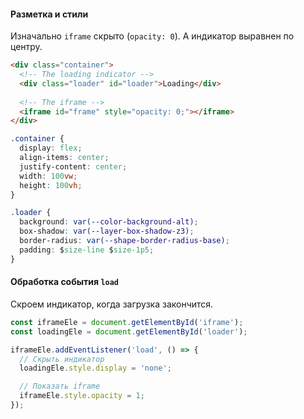 #### Разметка и стили

Изначально `iframe` скрыто (`opacity: 0`). А индикатор выравнен по центру.

```html
<div class="container">
  <!-- The loading indicator -->
  <div class="loader" id="loader">Loading</div>
  
  <!-- The iframe -->
  <iframe id="frame" style="opacity: 0;"></iframe>
</div>
```

```css
.container {
  display: flex;
  align-items: center;
  justify-content: center;
  width: 100vw;
  height: 100vh;
}

.loader {
  background: var(--color-background-alt);
  box-shadow: var(--layer-box-shadow-z3);
  border-radius: var(--shape-border-radius-base);
  padding: $size-line $size-1p5;
}
```

#### Обработка события `load`

Скроем индикатор, когда загрузка закончится.

```javascript
const iframeEle = document.getElementById('iframe');
const loadingEle = document.getElementById('loader');

iframeEle.addEventListener('load', () => {
  // Скрыть индикатор
  loadingEle.style.display = 'none';

  // Показать iframe
  iframeEle.style.opacity = 1;
});
```
